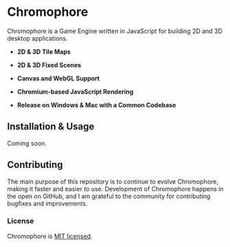 # Chromophore

Chromophore is a Game Engine written in JavaScript for building 2D and 3D desktop applications.

* **2D & 3D Tile Maps** 

* **2D & 3D Fixed Scenes**

* **Canvas and WebGL Support** 

* **Chromium-based JavaScript Rendering** 

* **Release on Windows & Mac with a Common Codebase** 

## Installation & Usage

Coming soon.

## Contributing

The main purpose of this repository is to continue to evolve Chromophore, making it faster and easier to use. Development of Chromophore happens in the open on GitHub, and I am grateful to the community for contributing bugfixes and improvements.

### License

Chromophore is [MIT licensed](./LICENSE).
